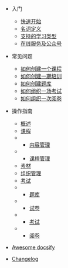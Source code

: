 * 入门

  * [快速开始](zh-cn/quickstart.md)
  * [名词定义](zh-cn/more-pages.md)
  * [支持的学习类型](zh-cn/custom-navbar.md)
  * [在线服务及公众号](zh-cn/cover.md)

* 常见问题

  * [如何创建一个课程](zh-cn/configuration.md)
  * [如何创建一期培训](zh-cn/themes.md)
  * [如何创建题库](zh-cn/themes.md)
  * [如何组织一场考试](zh-cn/plugins.md)
  * [如何组织一次阅卷](zh-cn/plugins.md)

* 操作指南
  * [概述](zh-cn/deploy.md)
  * [课程](zh-cn/deploy.md)
  * * [内容管理](zh-cn/deploy.md)
  * * [课程管理](zh-cn/deploy.md)
  * [素材](zh-cn/helpers.md)
  * [组织管理](zh-cn/vue.md)
  * [考试](zh-cn/cdn.md)
  * * [题库](zh-cn/deploy.md)
  * * [试卷](zh-cn/deploy.md)
  * * [考试](zh-cn/deploy.md)
  * * [阅卷](zh-cn/deploy.md)

* [Awesome docsify](zh-cn/awesome.md)
* [Changelog](zh-cn/changelog.md)